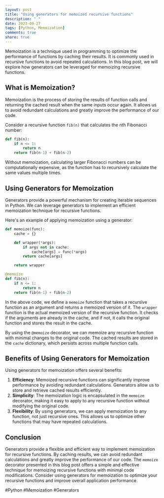```yaml
---
layout: post
title: "Using generators for memoized recursive functions"
description: " "
date: 2023-09-27
tags: [Python, Memoization]
comments: true
share: true
---
```


Memoization is a technique used in programming to optimize the performance of functions by caching their results. It is commonly used in recursive functions to avoid repeated calculations. In this blog post, we will explore how generators can be leveraged for memoizing recursive functions.

## What is Memoization?

Memoization is the process of storing the results of function calls and returning the cached result when the same inputs occur again. It allows us to avoid redundant calculations and greatly improve the performance of our code.

Consider a recursive function `fib(n)` that calculates the nth Fibonacci number:

```python
def fib(n):
    if n <= 1:
        return n
    return fib(n-1) + fib(n-2)
```

Without memoization, calculating larger Fibonacci numbers can be computationally expensive, as the function has to recursively calculate the same values multiple times.

## Using Generators for Memoization

Generators provide a powerful mechanism for creating iterable sequences in Python. We can leverage generators to implement an efficient memoization technique for recursive functions.

Here's an example of applying memoization using a generator:

```python
def memoize(func):
    cache = {}

    def wrapper(*args):
        if args not in cache:
            cache[args] = func(*args)
        return cache[args]

    return wrapper

@memoize
def fib(n):
    if n <= 1:
        return n
    return fib(n-1) + fib(n-2)
```

In the above code, we define a `memoize` function that takes a recursive function as an argument and returns a memoized version of it. The `wrapper` function is the actual memoized version of the recursive function. It checks if the arguments are already in the cache, and if not, it calls the original function and stores the result in the cache.

By using the `@memoize` decorator, we can memoize any recursive function with minimal changes to the original code. The cached results are stored in the `cache` dictionary, which persists across multiple function calls.

## Benefits of Using Generators for Memoization

Using generators for memoization offers several benefits:

1. **Efficiency**: Memoized recursive functions can significantly improve performance by avoiding redundant calculations. Generators allow us to store and retrieve cached results efficiently.
2. **Simplicity**: The memoization logic is encapsulated in the `memoize` decorator, making it easy to apply to any recursive function without modifying the original code.
3. **Flexibility**: By using generators, we can apply memoization to any function, not just recursive ones. This allows us to optimize other functions that may have repeated calculations.

## Conclusion

Generators provide a flexible and efficient way to implement memoization for recursive functions. By caching results, we can avoid redundant calculations and greatly improve the performance of our code. The `memoize` decorator presented in this blog post offers a simple and effective technique for memoizing recursive functions with minimal code modifications. Consider using generators for memoization to optimize your recursive functions and improve overall application performance.

#Python #Memoization #Generators